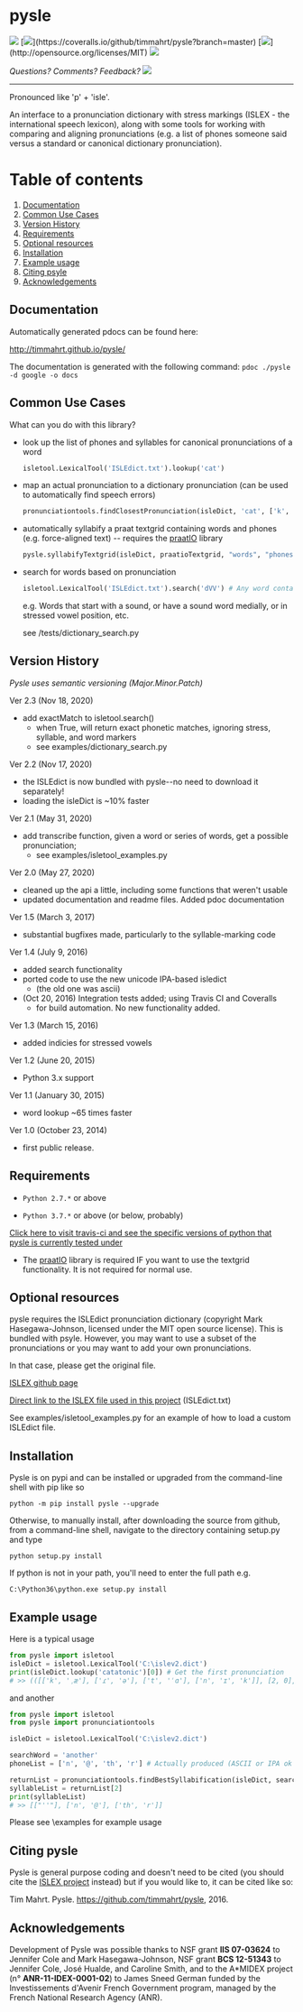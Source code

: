 
# pysle

[![](https://travis-ci.org/timmahrt/pysle.svg?branch=master)](https://travis-ci.org/timmahrt/pysle) [![](https://coveralls.io/repos/github/timmahrt/pysle/badge.svg?)](https://coveralls.io/github/timmahrt/pysle?branch=master) [![](https://img.shields.io/badge/license-MIT-blue.svg?)](http://opensource.org/licenses/MIT) [![](https://img.shields.io/pypi/v/pysle.svg)](https://pypi.org/project/pysle/)

*Questions?  Comments?  Feedback? [![](https://badges.gitter.im/pysle/Lobby.svg)](https://gitter.im/pysle/Lobby?utm_source=badge&utm_medium=badge&utm_campaign=pr-badge&utm_content=badge)*

-----

Pronounced like 'p' + 'isle'.

An interface to a pronunciation dictionary with stress markings
(ISLEX - the international speech lexicon),
along with some tools for working with comparing and aligning
pronunciations (e.g. a list of phones someone said versus a standard or
canonical dictionary pronunciation).


# Table of contents
1. [Documentation](#documentation)
2. [Common Use Cases](#common-use-cases)
3. [Version History](#version-history)
4. [Requirements](#requirements)
5. [Optional resources](#optional-resources)
6. [Installation](#installation)
7. [Example usage](#example-usage)
8. [Citing psyle](#citing-pysle)
9. [Acknowledgements](#acknowledgements)


## Documentation

Automatically generated pdocs can be found here:

http://timmahrt.github.io/pysle/

The documentation is generated with the following command:
`pdoc ./pysle -d google -o docs`

## Common Use Cases


What can you do with this library?

- look up the list of phones and syllables for canonical pronunciations
  of a word
    ```python
    isletool.LexicalTool('ISLEdict.txt').lookup('cat')
    ```

- map an actual pronunciation to a dictionary pronunciation (can be used
  to automatically find speech errors)
    ```python
    pronunciationtools.findClosestPronunciation(isleDict, 'cat', ['k', 'æ',])
    ```

- automatically syllabify a praat textgrid containing words and phones
  (e.g. force-aligned text) -- requires the
  [praatIO](<https://github.com/timmahrt/praatIO>) library
    ```python
    pysle.syllabifyTextgrid(isleDict, praatioTextgrid, "words", "phones")
    ```

- search for words based on pronunciation
    ```python
    isletool.LexicalTool('ISLEdict.txt').search('dVV') # Any word containing a 'd' followed by two vowels
    ```

    e.g. Words that start with a sound, or have a sound word medially, or
    in stressed vowel position, etc.

    see /tests/dictionary_search.py

## Version History

*Pysle uses semantic versioning (Major.Minor.Patch)*

Ver 2.3 (Nov 18, 2020)
- add exactMatch to isletool.search()
    - when True, will return exact phonetic matches, ignoring stress, syllable, and word markers
    - see examples/dictionary_search.py

Ver 2.2 (Nov 17, 2020)
- the ISLEdict is now bundled with pysle--no need to download it separately!
- loading the isleDict is ~10% faster

Ver 2.1 (May 31, 2020)
- add transcribe function, given a word or series of words, get a possible pronunciation;
    - see examples/isletool_examples.py

Ver 2.0 (May 27, 2020)
- cleaned up the api a little, including some functions that weren't usable
- updated documentation and readme files.  Added pdoc documentation

Ver 1.5 (March 3, 2017)
- substantial bugfixes made, particularly to the syllable-marking code

Ver 1.4 (July 9, 2016)
- added search functionality
- ported code to use the new unicode IPA-based isledict
    - (the old one was ascii)
- (Oct 20, 2016) Integration tests added; using Travis CI and Coveralls
    - for build automation.  No new functionality added.

Ver 1.3 (March 15, 2016)
- added indicies for stressed vowels

Ver 1.2 (June 20, 2015)
- Python 3.x support

Ver 1.1 (January 30, 2015)
- word lookup ~65 times faster

Ver 1.0 (October 23, 2014)
- first public release.


## Requirements

- ``Python 2.7.*`` or above

- ``Python 3.7.*`` or above (or below, probably)

[Click here to visit travis-ci and see the specific versions of python that pysle is currently tested under](<https://travis-ci.org/timmahrt/pysle>)

- The [praatIO](<https://github.com/timmahrt/praatIO>) library is required IF 
  you want to use the textgrid functionality.  It is not required 
  for normal use.


## Optional resources


pysle requires the ISLEdict pronunciation dictionary
(copyright Mark Hasegawa-Johnson, licensed under the MIT open source license).
This is bundled with psyle.  However, you may want to use a subset of the pronunciations
or you may want to add your own pronunciations.

In that case, please get the original file.

  [ISLEX github page](<https://github.com/uiuc-sst/g2ps>)

  [Direct link to the ISLEX file used in this project](<https://raw.githubusercontent.com/uiuc-sst/g2ps/master/English/ISLEdict.txt>) (ISLEdict.txt)

See examples/isletool_examples.py for an example of how to load a custom ISLEdict file.


## Installation

Pysle is on pypi and can be installed or upgraded from the command-line shell with pip like so

    python -m pip install pysle --upgrade

Otherwise, to manually install, after downloading the source from github, from a command-line shell, navigate to the directory containing setup.py and type

    python setup.py install

If python is not in your path, you'll need to enter the full path e.g.

    C:\Python36\python.exe setup.py install

	
## Example usage


Here is a typical usage

```python
from pysle import isletool
isleDict = isletool.LexicalTool('C:\islev2.dict')
print(isleDict.lookup('catatonic')[0]) # Get the first pronunciation
# >> (([['k', 'ˌæ'], ['ɾ', 'ə'], ['t', 'ˈɑ'], ['n', 'ɪ', 'k']], [2, 0], [1, 1]),)
```

and another

```python
from pysle import isletool
from pysle import pronunciationtools

isleDict = isletool.LexicalTool('C:\islev2.dict')

searchWord = 'another'
phoneList = ['n', '@', 'th', 'r'] # Actually produced (ASCII or IPA ok here)

returnList = pronunciationtools.findBestSyllabification(isleDict, searchWord, phoneList)
syllableList = returnList[2]
print(syllableList)
# >> [["''"], ['n', '@'], ['th', 'r']]
```

Please see \\examples for example usage


## Citing pysle


Pysle is general purpose coding and doesn't need to be cited
(you should cite the
[ISLEX project](<http://www.isle.illinois.edu/speech_web_lg/data/g2ps/>)
instead) but if you would like to, it can be cited like so:

Tim Mahrt. Pysle. https://github.com/timmahrt/pysle, 2016.


## Acknowledgements


Development of Pysle was possible thanks to NSF grant **IIS 07-03624**
to Jennifer Cole and Mark Hasegawa-Johnson, NSF grant **BCS 12-51343**
to Jennifer Cole, José Hualde, and Caroline Smith, and
to the A*MIDEX project (n° **ANR-11-IDEX-0001-02**) to James Sneed German
funded by the Investissements d'Avenir French Government program, managed
by the French National Research Agency (ANR).
